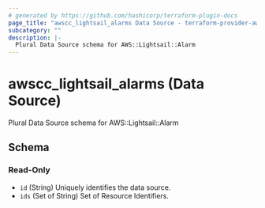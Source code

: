 ```yaml
---
# generated by https://github.com/hashicorp/terraform-plugin-docs
page_title: "awscc_lightsail_alarms Data Source - terraform-provider-awscc"
subcategory: ""
description: |-
  Plural Data Source schema for AWS::Lightsail::Alarm
---
```


# awscc_lightsail_alarms (Data Source)

Plural Data Source schema for AWS::Lightsail::Alarm



<!-- schema generated by tfplugindocs -->
## Schema

### Read-Only

- `id` (String) Uniquely identifies the data source.
- `ids` (Set of String) Set of Resource Identifiers.
